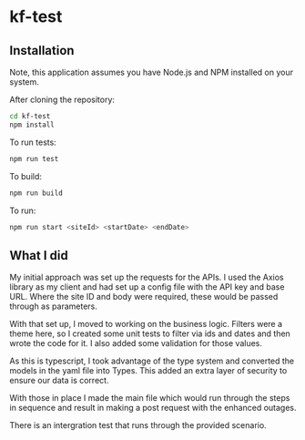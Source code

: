 # kf-test

## Installation
Note, this application assumes you have Node.js and NPM installed on your system.

After cloning the repository:
```bash
cd kf-test
npm install
```

To run tests:
```bash
npm run test
```

To build:
```bash
npm run build
```

To run:
```bash
npm run start <siteId> <startDate> <endDate>
```

## What I did

My initial approach was set up the requests for the APIs. I used the Axios library as my client and had set up a config file with the API key and base URL. Where the site ID and body were required, these would be passed through as parameters.

With that set up, I moved to working on the business logic. Filters were a theme here, so I created some unit tests to filter via ids and dates and then wrote the code for it. I also added some validation for those values. 

As this is typescript, I took advantage of the type system and converted the models in the yaml file into Types. This added an extra layer of security to ensure our data is correct.

With those in place I made the main file which would run through the steps in sequence and result in making a post request with the enhanced outages.

There is an intergration test that runs through the provided scenario. 
